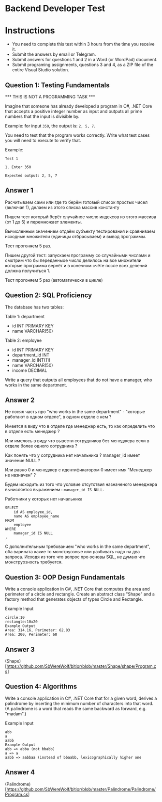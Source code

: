 # Backend Developer Test
# Instructions
- You need to complete this test within 3 hours 
from the time you receive it.
- Submit the answers by email or Telegram.
- Submit answers for questions 1 and 2 in a Word (or WordPad) document.
- Submit programing assignments, questions 3 and 4, 
as a ZIP file of the entire Visual Studio solution.
## Question 1: Testing Fundamentals
*** THIS IS NOT A PROGRAMMING TASK ***

Imagine that someone has already developed a program in C#, .NET Core 
that accepts a positive integer number as input and 
outputs all prime numbers that the input is divisible by.

Example: for input `350`, the output is: `2, 5, 7`.

You need to test that the program works correctly.
 Write what test cases you will need to execute to verify that.

Example:
```
Test 1

1. Enter 350

Expected output: 2, 5, 7
```
## Answer 1
Расчитываем сами или где то берём готовый список простых чисел
 (включая 1), делаем из этого списка массив константу

Пишем тест который берёт случайное число индексов из этого массива
 (от 1 до 5) и перемножает элементы.

Вычисленным значением отдаём субъекту тестирования и сравниваем
 исходные множители (единицы отбрасываем) и вывод программы.

Тест прогоняем 5 раз.

Пишем другой тест: запускаем программу со случайными числами и смотрим
 что бы переданныое число делилось на все множители которые программа
 вернёт и в конечном счёте после всех делений должна получиться 1.

Тест прогоняем 5 раз (автоматически в цикле)

## Question 2: SQL Proficiency
The database has two tables:

Table 1: department
- id INT PRIMARY KEY
- name VARCHAR(50)

Table 2: employee
- id INT PRIMARY KEY 
- department_id INT
- manager_id INT(11)
- name VARCHAR(50)
- income DECIMAL

Write a query that outputs all employees that do not have a manager,
 who works in the same department.

## Answer 2
Не понял часть про "who works in the same department" - "которые
 работают в одном отделе", в одном отделе с кем ? 

Имеется в виду что в отделе где менеджер есть, то как определить
 что в отделе есть менеджер ? 
 
Или имелось в виду что вывести сотрудников без менеджера если в отделе
 более одного сотрудника ? 

Как понять что у сотрудника нет начальника ?
 manager_id имеет значение NULL ? 

Или равно 0 и менеджер с идентификатором 0 имеет
 имя "Менеджер не назначен" ?

Будем исходить из того что условие отсутствия назначеного менеджера
 вычисляется выражением : `manager_id IS NULL.`

Работники у которых нет начальника
```
SELECT
    id AS employee_id,
    name AS employee_name
FROM
    employee
WHERE
    manager_id IS NULL
;
```
С дополнительным требованием "who works in the same department",
 оба варината какие то монструозные или разбивать надо на два запроса.
Исходя из того что вопрос про основы SQL, не думаю что монструозность
 требуется.

## Question 3: OOP Design Fundamentals
Write a console application in C#, .NET Core that computes
 the area and perimeter of a circle and rectangle.
 Create an abstract class "Shape" and a factory method that generates
 objects of types Circle and Rectangle.

Example Input
```
circle:10
rectangle:10x20
Example Output
Area: 314.16, Perimeter: 62.83
Area: 200, Perimeter: 60
```
## Answer 3
(Shape)[https://github.com/SbWereWolf/bitior/blob/master/Shape/shape/Program.cs]

## Question 4: Algorithms
Write a console application in C#, .NET Core that for a given word,
 derives a palindrome by inserting the minimum number of characters into
 that word. (A palindrome is a word that reads the same backward
 as forward, e.g. "madam".)
 
Example Input
```
abb
a
aabb
Example Output
abb => abba (not bbabb)
a => a
aabb => aabbaa (instead of bbaabb, lexicographically higher one
```
## Answer 4
(Palindrome)[https://github.com/SbWereWolf/bitior/blob/master/Palindrome/Palindrome/Program.cs]